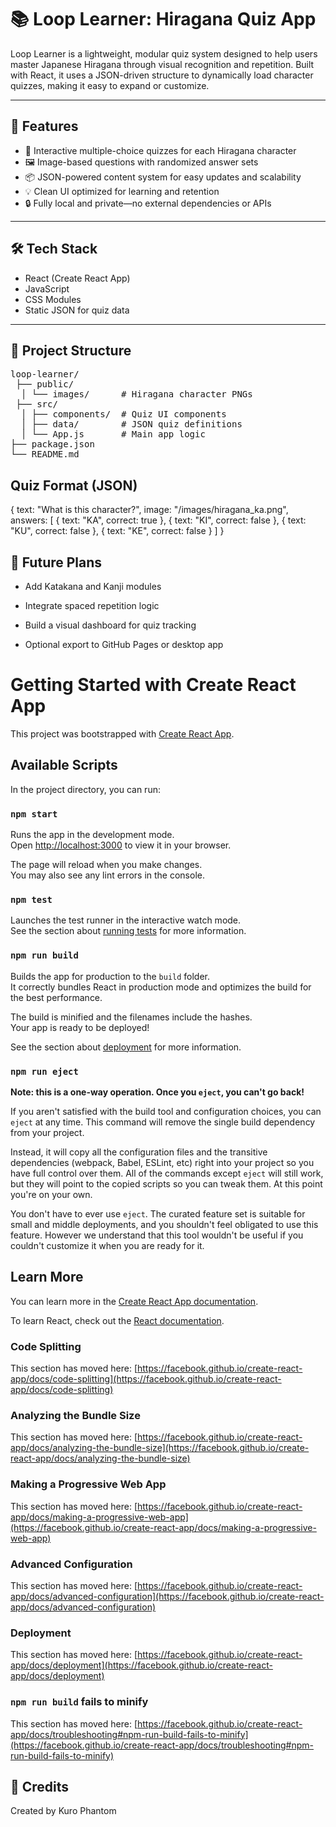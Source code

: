 # 📚 Loop Learner: Hiragana Quiz App

Loop Learner is a lightweight, modular quiz system designed to help users master Japanese Hiragana through visual recognition and repetition. Built with React, it uses a JSON-driven structure to dynamically load character quizzes, making it easy to expand or customize.

---

## 🚀 Features

- 🧠 Interactive multiple-choice quizzes for each Hiragana character  
- 🖼️ Image-based questions with randomized answer sets  
- 📦 JSON-powered content system for easy updates and scalability  
- 💡 Clean UI optimized for learning and retention  
- 🔒 Fully local and private—no external dependencies or APIs

---

## 🛠️ Tech Stack

- React (Create React App)  
- JavaScript  
- CSS Modules  
- Static JSON for quiz data

---

## 📁 Project Structure
<pre>
loop-learner/
 ├── public/
  │ └── images/      # Hiragana character PNGs 
 ├── src/
  │ ├── components/  # Quiz UI components 
  │ ├── data/        # JSON quiz definitions 
  │ └── App.js       # Main app logic 
├── package.json 
└── README.md
</pre>

## Quiz Format (JSON)
{
  text: "What is this character?",
  image: "/images/hiragana_ka.png",
  answers: [
    { text: "KA", correct: true },
    { text: "KI", correct: false },
    { text: "KU", correct: false },
    { text: "KE", correct: false }
  ]
}


## 🧠 Future Plans

- Add Katakana and Kanji modules

- Integrate spaced repetition logic

- Build a visual dashboard for quiz tracking

- Optional export to GitHub Pages or desktop app

# Getting Started with Create React App

This project was bootstrapped with [Create React App](https://github.com/facebook/create-react-app).

## Available Scripts

In the project directory, you can run:

### `npm start`

Runs the app in the development mode.\
Open [http://localhost:3000](http://localhost:3000) to view it in your browser.

The page will reload when you make changes.\
You may also see any lint errors in the console.

### `npm test`

Launches the test runner in the interactive watch mode.\
See the section about [running tests](https://facebook.github.io/create-react-app/docs/running-tests) for more information.

### `npm run build`

Builds the app for production to the `build` folder.\
It correctly bundles React in production mode and optimizes the build for the best performance.

The build is minified and the filenames include the hashes.\
Your app is ready to be deployed!

See the section about [deployment](https://facebook.github.io/create-react-app/docs/deployment) for more information.

### `npm run eject`

**Note: this is a one-way operation. Once you `eject`, you can't go back!**

If you aren't satisfied with the build tool and configuration choices, you can `eject` at any time. This command will remove the single build dependency from your project.

Instead, it will copy all the configuration files and the transitive dependencies (webpack, Babel, ESLint, etc) right into your project so you have full control over them. All of the commands except `eject` will still work, but they will point to the copied scripts so you can tweak them. At this point you're on your own.

You don't have to ever use `eject`. The curated feature set is suitable for small and middle deployments, and you shouldn't feel obligated to use this feature. However we understand that this tool wouldn't be useful if you couldn't customize it when you are ready for it.

## Learn More

You can learn more in the [Create React App documentation](https://facebook.github.io/create-react-app/docs/getting-started).

To learn React, check out the [React documentation](https://reactjs.org/).

### Code Splitting

This section has moved here: [https://facebook.github.io/create-react-app/docs/code-splitting](https://facebook.github.io/create-react-app/docs/code-splitting)

### Analyzing the Bundle Size

This section has moved here: [https://facebook.github.io/create-react-app/docs/analyzing-the-bundle-size](https://facebook.github.io/create-react-app/docs/analyzing-the-bundle-size)

### Making a Progressive Web App

This section has moved here: [https://facebook.github.io/create-react-app/docs/making-a-progressive-web-app](https://facebook.github.io/create-react-app/docs/making-a-progressive-web-app)

### Advanced Configuration

This section has moved here: [https://facebook.github.io/create-react-app/docs/advanced-configuration](https://facebook.github.io/create-react-app/docs/advanced-configuration)

### Deployment

This section has moved here: [https://facebook.github.io/create-react-app/docs/deployment](https://facebook.github.io/create-react-app/docs/deployment)

### `npm run build` fails to minify

This section has moved here: [https://facebook.github.io/create-react-app/docs/troubleshooting#npm-run-build-fails-to-minify](https://facebook.github.io/create-react-app/docs/troubleshooting#npm-run-build-fails-to-minify)

## 🐾 Credits
Created by Kuro Phantom
